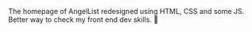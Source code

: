 The homepage of AngelList redesigned using HTML, CSS and some JS. Better way to check my front end dev skills.
💸
